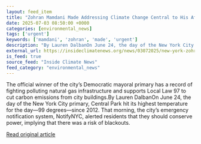 ```yaml
---
layout: feed_item
title: "Zohran Mamdani Made Addressing Climate Change Central to His Affordability Plan for New York"
date: 2025-07-03 08:50:00 +0000
categories: [environmental_news]
tags: ['urgent']
keywords: ['mamdani', 'zohran', 'made', 'urgent']
description: "By Lauren DalbanOn June 24, the day of the New York City primary, Central Park hit its highest temperature for the day—99 degrees—since 2012"
external_url: https://insideclimatenews.org/news/03072025/new-york-zohran-mayoral-candidate-mamdani-climate-change/
is_feed: true
source_feed: "Inside Climate News"
feed_category: "environmental_news"
---
```


The official winner of the city’s Democratic mayoral primary has a record of fighting polluting natural gas infrastructure and supports Local Law 97 to cut carbon emissions from city buildings.By Lauren DalbanOn June 24, the day of the New York City primary, Central Park hit its highest temperature for the day—99 degrees—since 2012. That morning, the city&#8217;s emergency notification system, NotifyNYC, alerted residents that they should conserve power, implying that there was a risk of blackouts.&nbsp;

[Read original article](https://insideclimatenews.org/news/03072025/new-york-zohran-mayoral-candidate-mamdani-climate-change/)
